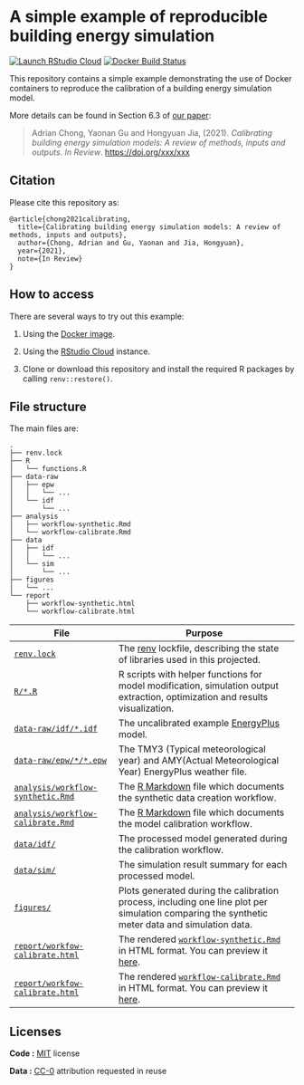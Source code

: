 # A simple example of reproducible building energy simulation

[![Launch RStudio Cloud](https://img.shields.io/badge/RStudio-Cloud-blue)](https://rstudio.cloud/project/2306579)
[![Docker Build Status](https://img.shields.io/docker/cloud/automated/hongyuanjia/reproducing-building-simulation.svg)](https://hub.docker.com/r/hongyuanjia/reproducing-building-simulation)

This repository contains a simple example demonstrating the use of Docker containers to reproduce the calibration
of a building energy simulation model.

More details can be found in Section 6.3 of [our paper](https://github.com/ideas-lab-nus/calibrating-building-simulation-review):

> Adrian Chong, Yaonan Gu and Hongyuan Jia, (2021).
> *Calibrating building energy simulation models: A review of methods, inputs and outputs*.
> *In Review*. <https://doi.org/xxx/xxx>

## Citation

Please cite this repository as:
```
@article{chong2021calibrating,
  title={Calibrating building energy simulation models: A review of methods, inputs and outputs},
  author={Chong, Adrian and Gu, Yaonan and Jia, Hongyuan},
  year={2021},
  note={In Review}
}
```

## How to access

There are several ways to try out this example:

1. Using the [Docker image](https://hub.docker.com/r/hongyuanjia/reproducing-building-simulation).

2. Using the [RStudio Cloud](https://rstudio.cloud/project/2306579) instance.

3. Clone or download this repository and install the required R packages by calling `renv::restore()`.

## File structure

The main files are:

```
.
├── renv.lock
├── R
│   └── functions.R
├── data-raw
│   ├── epw
│   │   └── ...
│   └── idf
│       └── ...
├── analysis
│   ├── workflow-synthetic.Rmd
│   └── workflow-calibrate.Rmd
├── data
│   ├── idf
│   │   └── ...
│   └── sim
│       └── ...
├── figures
│   └── ...
└── report
    ├── workflow-synthetic.html
    └── workflow-calibrate.html
```

| File                                                                                                                                            | Purpose                                                                                                                                                                                                                                |
| ---                                                                                                                                             | ---                                                                                                                                                                                                                                    |
| [`renv.lock`](https://github.com/ideas-lab-nus/reproducing-building-simulation/blob/main/renv.lock)                                             | The [renv](https://rstudio.github.io/renv/index.html) lockfile, describing the state of libraries used in this projected.                                                                                                              |
| [`R/*.R`](https://github.com/ideas-lab-nus/reproducing-building-simulation/blob/main/R)                                                         | R scripts with helper functions for model modification, simulation output extraction, optimization and results visualization.                                                                                                          |
| [`data-raw/idf/*.idf`](https://github.com/ideas-lab-nus/reproducing-building-simulation/blob/main/data/idf)                                     | The uncalibrated example [EnergyPlus](https://energyplus.net/) model.                                                                                                                                                                  |
| [`data-raw/epw/*/*.epw`](https://github.com/ideas-lab-nus/reproducing-building-simulation/blob/main/data/epw)                                   | The TMY3 (Typical meteorological year) and AMY(Actual Meteorological Year) EnergyPlus weather file.                                                                                                                                    |
| [`analysis/workflow-synthetic.Rmd`](https://github.com/ideas-lab-nus/reproducing-building-simulation/blob/main/analysis/workflow-synthetic.Rmd) | The [R Markdown](https://rmarkdown.rstudio.com/) file which documents the synthetic data creation workflow.                                                                                                                            |
| [`analysis/workflow-calibrate.Rmd`](https://github.com/ideas-lab-nus/reproducing-building-simulation/blob/main/analysis/workflow-calibrate.Rmd) | The [R Markdown](https://rmarkdown.rstudio.com/) file which documents the model calibration workflow.                                                                                                                                  |
| [`data/idf/`](https://github.com/ideas-lab-nus/reproducing-building-simulation/blob/master/data/idf)                                            | The processed model generated during the calibration workflow.                                                                                                                                                                         |
| [`data/sim/`](https://github.com/ideas-lab-nus/reproducing-building-simulation/blob/master/data/sim)                                            | The simulation result summary for each processed model.                                                                                                                                                                                |
| [`figures/`](https://github.com/ideas-lab-nus/reproducing-building-simulation/blob/master/figures)                                              | Plots generated during the calibration process, including one line plot per simulation comparing the synthetic meter data and simulation data.                                                                                         |
| [`report/workfow-calibrate.html`](https://github.com/ideas-lab-nus/reproducing-building-simulation/blob/main/analysis/workflow-synthetic.html)  | The rendered [`workflow-synthetic.Rmd`](https://github.com/ideas-lab-nus/reproducing-building-simulation/blob/main/analysis/workflow-synthetic.Rmd) in HTML format. You can preview it [here](https://workflow-synthetic.netlify.app). |
| [`report/workfow-calibrate.html`](https://github.com/ideas-lab-nus/reproducing-building-simulation/blob/main/analysis/workflow-calibrate.html)  | The rendered [`workflow-calibrate.Rmd`](https://github.com/ideas-lab-nus/reproducing-building-simulation/blob/main/analysis/workflow-calibrate.Rmd) in HTML format. You can preview it [here](https://workflow-calibrate.netlify.app). |

## Licenses

**Code :** [MIT](https://github.com/ideas-lab-nus/reproducing-building-simulation/blob/main/LICENSE) license

**Data :** [CC-0](http://creativecommons.org/publicdomain/zero/1.0/) attribution requested in reuse
